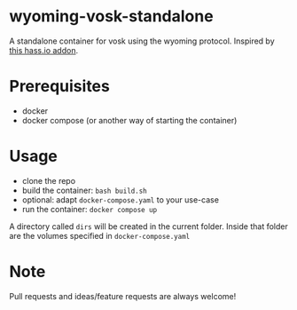 # wyoming-vosk-standalone
A standalone container for vosk using the wyoming protocol. Inspired by [this hass.io addon](https://github.com/rhasspy/hassio-addons/tree/master/vosk).

# Prerequisites
* docker
* docker compose (or another way of starting the container)

# Usage
* clone the repo
* build the container: `bash build.sh`
* optional: adapt `docker-compose.yaml` to your use-case
* run the container: `docker compose up`

A directory called `dirs` will be created in the current folder. Inside that folder are the volumes specified in `docker-compose.yaml`

# Note
Pull requests and ideas/feature requests are always welcome!
